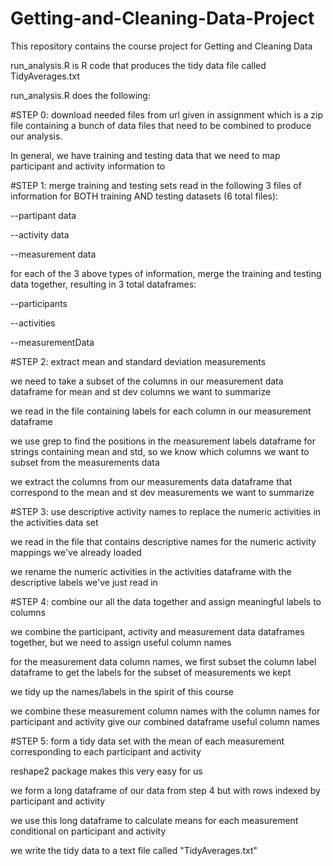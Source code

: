 # Getting-and-Cleaning-Data-Project
This repository contains the course project for Getting and Cleaning Data

run_analysis.R is R code that produces the tidy data file called TidyAverages.txt

run_analysis.R does the following:

#STEP 0: download needed files from url given in assignment which is a zip file containing a bunch of data files that need to be combined to produce our analysis. 

In general, we have training and testing data that we need to map participant and activity information to

#STEP 1: merge training and testing sets
read in the following 3 files of information for BOTH training AND testing datasets (6 total files):

--partipant data

--activity data

--measurement data

for each of the 3 above types of information, merge the training and testing data together, resulting in 3 total dataframes:

--participants

--activities

--measurementData

#STEP 2: extract mean and standard deviation measurements

we need to take a subset of the columns in our measurement data dataframe for mean and st dev columns we want to summarize

we read in the file containing labels for each column in our measurement dataframe

we use grep to find the positions in the measurement labels dataframe for strings containing mean and std, so we know which 
columns we want to subset from the measurements data

we extract the columns from our measurements data dataframe that correspond to the mean and st dev measurements we want to summarize

#STEP 3: use descriptive activity names to replace the numeric activities in the activities data set

we read in the file that contains descriptive names for the numeric activity mappings we've already loaded

we rename the numeric activities in the activities dataframe with the descriptive labels we've just read in

#STEP 4: combine our all the data together and assign meaningful labels to columns

we combine the participant, activity and measurement data dataframes together, but we need to assign useful column names

for the measurement data column names, we first subset the column label dataframe to get the labels for the subset of measurements we kept

we tidy up the names/labels in the spirit of this course

we combine these measurement column names with the column names for participant and activity give our combined dataframe useful column names

#STEP 5: form a tidy data set with the mean of each measurement corresponding to each participant and activity

reshape2 package makes this very easy for us

we form a long dataframe of our data from step 4 but with rows indexed by participant and activity

we use this long dataframe to calculate means for each measurement conditional on participant and activity

we write the tidy data to a text file called "TidyAverages.txt"
